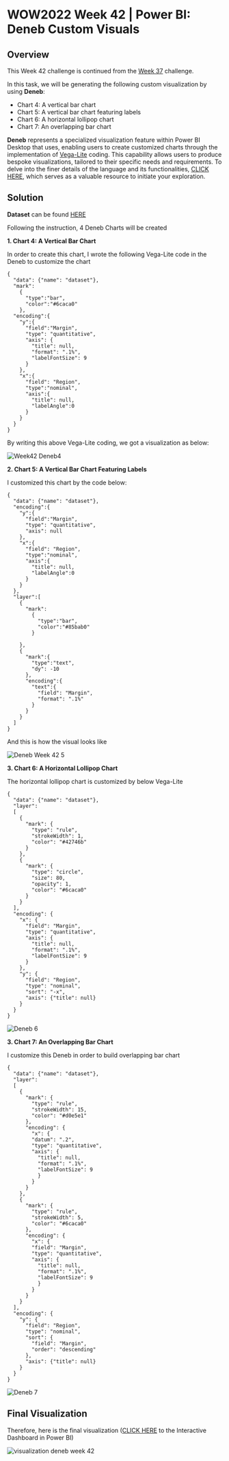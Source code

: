 # WOW2022 Week 42 | Power BI: Deneb Custom Visuals

## Overview

This Week 42 challenge is continued from the [Week 37](https://workout-wednesday.com/pbi-2022-w37/) challenge.


In this task, we will be generating the following custom visualization by using **Deneb**:

- Chart 4: A vertical bar chart
- Chart 5: A vertical bar chart featuring labels
- Chart 6: A horizontal lollipop chart
- Chart 7: An overlapping bar chart

**Deneb** represents a specialized visualization feature within Power BI Desktop that uses, enabling users to create customized charts through the implementation of [Vega-Lite](https://vega.github.io/vega-lite/) coding. This capability allows users to produce bespoke visualizations, tailored to their specific needs and requirements. To delve into the finer details of the language and its functionalities, [CLICK HERE](https://vega.github.io/vega-lite/docs/), which serves as a valuable resource to initiate your exploration.

## Solution

**Dataset** can be found [HERE](https://data.world/stanke/superstore-20214)

Following the instruction, 4 Deneb Charts will be created

**1. Chart 4: A Vertical Bar Chart**

In order to create this chart, I wrote the following Vega-Lite code in the Deneb to customize the chart

```
{
  "data": {"name": "dataset"},
  "mark":
    {
      "type":"bar",
      "color":"#6caca0"
    },
  "encoding":{
    "y":{
      "field":"Margin",
      "type": "quantitative",
      "axis": {
        "title": null,
        "format": ".1%",
        "labelFontSize": 9
      }
    },
    "x":{
      "field": "Region",
      "type":"nominal",
      "axis":{
        "title": null,
        "labelAngle":0
      }
    }
  }
}
```
By writing this above Vega-Lite coding, we got a visualization as below:

![Week42 Deneb4](visualization/Week42_Deneb4.png)


**2. Chart 5: A Vertical Bar Chart Featuring Labels**

I customized this chart by the code below:

```
{
  "data": {"name": "dataset"},
  "encoding":{
    "y":{
      "field":"Margin",
      "type": "quantitative",
      "axis": null
    },
    "x":{
      "field": "Region",
      "type":"nominal",
      "axis":{
        "title": null,
        "labelAngle":0
      }
    }
  },
  "layer":[
    {
      "mark": 
        {
          "type":"bar",
          "color":"#85bab0"
        }
      
    },
    {
      "mark":{
        "type":"text",
        "dy": -10
      },
      "encoding":{
        "text":{
          "field": "Margin",
          "format": ".1%"
        }
      }
    }
  ]
}
```
And this is how the visual looks like

![Deneb Week 42 5](visualization/Week42_Deneb5.png)

**3. Chart 6: A Horizontal Lollipop Chart**

The horizontal lollipop chart is customized by below Vega-Lite

```
{
  "data": {"name": "dataset"},
  "layer":
  [
    {
      "mark": {
        "type": "rule",
        "strokeWidth": 1,
        "color": "#42746b"
      }
    },
    {
      "mark": {
        "type": "circle",
        "size": 80,
        "opacity": 1,
        "color": "#6caca0"
      }
    }
  ],
  "encoding": {
    "x": {
      "field": "Margin",
      "type": "quantitative",
      "axis": {
        "title": null,
        "format": ".1%",
        "labelFontSize": 9
      }
    },
    "y": {
      "field": "Region",
      "type": "nominal",
      "sort": "-x",
      "axis": {"title": null}
    }
  }
}
```

![Deneb 6](visualization/Week42_Deneb6.png)

**3. Chart 7: An Overlapping Bar Chart**

I customize this Deneb in order to build overlapping bar chart

```
{
  "data": {"name": "dataset"},
  "layer":
  [
    {
      "mark": {
        "type": "rule",
        "strokeWidth": 15,
        "color": "#d0e5e1"
      },
      "encoding": {
        "x": {
        "datum": ".2",
        "type": "quantitative",
        "axis": {
          "title": null,
          "format": ".1%",
          "labelFontSize": 9
          }
        }
      }
    },
    {
      "mark": {
        "type": "rule",
        "strokeWidth": 5,
        "color": "#6caca0"
      },
      "encoding": {
        "x": {
        "field": "Margin",
        "type": "quantitative",
        "axis": {
          "title": null,
          "format": ".1%",
          "labelFontSize": 9
          }
        }
      }
    }
  ],
  "encoding": {
    "y": {
      "field": "Region",
      "type": "nominal",
      "sort": {
        "field": "Margin",
        "order": "descending"
      },
      "axis": {"title": null}
    }
  }
}
```

![Deneb 7](visualization/Week42_Deneb7.png)

## Final Visualization

Therefore, here is the final visualization ([CLICK HERE](https://app.powerbi.com/view?r=eyJrIjoiYmY1ZjdjNTMtOWI1MC00NmMyLTlmOTctNTMzNzY3Y2NhYTNiIiwidCI6ImEwMjlmZWQwLWZjNGUtNDczNy1hYjA4LWNjYThiZTU3YmVkOSIsImMiOjEwfQ%3D%3D) to the Interactive Dashboard in Power BI)

![visualization deneb week 42](visualization/Week42.png)







